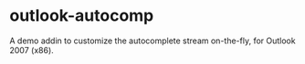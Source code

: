 # outlook-autocomp
A demo addin to customize the autocomplete stream on-the-fly, for Outlook 2007 (x86).
